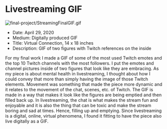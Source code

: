 # Livestreaming GIF

![final-project/StreamingFinalGIF.gif](final-project/StreamingFinalGIF.gif)
- Date: April 29, 2020
- Medium: Digitally produced GIF
- Title: Virtual Connection, 14 x 18 inches
- Description: GIF of two figures with Twitch references on the inside

For my final work I made a GIF of some of the most used Twitch emotes and the top 10 Twitch channels with the most followers. I put the emotes and channel pictures inside of two figures that look like they are embracing. As my piece is about mental health in livestreaming, I thought about how I could convey that more than simply having the image of those Twitch elements. Movement was something that made the piece more dynamic and it relates to the movement of the chat, scenes, etc. of Twitch. The GIF is made in a way that makes it look like the figures are being emptied and then filled back up. In livestreaming, the chat is what makes the stream fun and enjoyable and it is also the thing that can be toxic and make the stream boring and sad at times. Hence, filling up and emptying. Since livestreaming is a digital, online, virtual phenomena, I found it fitting to have the piece also live digitally as a GIF.
